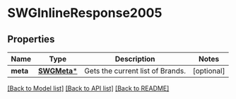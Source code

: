 # SWGInlineResponse2005

## Properties
Name | Type | Description | Notes
------------ | ------------- | ------------- | -------------
**meta** | [**SWGMeta***](SWGMeta.md) | Gets the current list of Brands. | [optional] 

[[Back to Model list]](../README.md#documentation-for-models) [[Back to API list]](../README.md#documentation-for-api-endpoints) [[Back to README]](../README.md)


